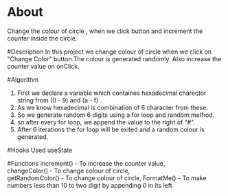 # About
Change the colour of circle , when we click button and increment the counter inside the circle.

#Description
In this project we change colour of circle when we click on "Change Color" button.The colour is generated randomly.
Also increase the counter value on onClick.

#Algorithm
1. First we declare a variable which containes hexadecimal charector string from (0 - 9) and (a - f) .                         
2. As we know hexadecimal is combination of 6 character from these.                                                
3. So we generate random 6 digits using a for loop and random method.                                                        
4. so after every for loop, we append the value to the right of "#".                                                         
5. After 6 iterations the for loop will be exited and a random colour is generated.                                        

#Hooks Used
useState 

#Functions
increment() - To increase the counter value,   
changeColor() - To change colour of circle,  
getRandomColor() - To change colour of circle, 
FormatMe() - To make numbers less than 10 to two digit by appending 0 in its left
